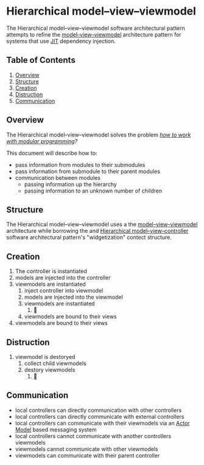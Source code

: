 # Hierarchical model–view–viewmodel

The Hierarchical model–view–viewmodel software architectural pattern attempts to refine the [model–view–viewmodel](https://en.wikipedia.org/wiki/Model%E2%80%93view%E2%80%93viewmodel) architecture pattern for systems that use [JIT](https://en.wikipedia.org/wiki/Just-in-time_compilation) dependency injection.

## Table of Contents

1. [Overview](#overview)
1. [Structure](#structure)
1. [Creation](#creation)
1. [Distruction](#distruction)
1. [Communication](#communication)

## Overview

The Hierarchical model–view–viewmodel solves the problem *[how to work with modular programming](https://en.wikipedia.org/wiki/Modular_programming)?*

This document will describe how to:

- pass information from modules to their submodules
- pass information from submodule to their parent modules
- communication between modules
    - passing information up the hierarchy
    - passing information to an unknown number of children

## Structure

The Hierarchical model–view–viewmodel uses a the [model–view–viewmodel](https://en.wikipedia.org/wiki/Model%E2%80%93view%E2%80%93viewmodel) architecture while borrowing the and [Hierarchical model–view–controller](https://en.wikipedia.org/wiki/Hierarchical_model–view–controller) software architectural pattern's "widgetization" contect structure.

## Creation

1. The controller is instantiated
1. models are injected into the controller
1. viewmodels are instantiated
    1. inject controller into viewmodel
    1. models are injected into the viewmodel
    1. viewmodels are instantiated
        1. 🔁
    1. viewmodels are bound to their views
1. viewmodels are bound to their views

## Distruction

1. viewmodel is destoryed
    1. collect child viewmodels
    1. destory viewmodels
        1. 🔁

## Communication

- local controllers can directly communication with other controllers
- local controllers can directly communicate with external controllers
- local controllers can communicate with their viewmodels via an [Actor Model](https://en.wikipedia.org/wiki/Actor_model) based messaging system
- local controllers cannot communicate with another controllers viewmodels
- viewmodels cannot communicate with other viewmodels
- viewmodels can communicate with their parent controller
